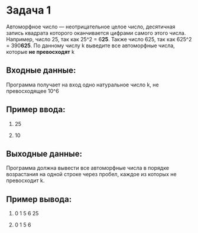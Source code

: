 # Задача 1
Автоморфное число — неотрицательное целое число, десятичная запись квадрата 
которого оканчивается цифрами самого этого числа.
Например, число 25, так как 25^2 = 6**25**. Также число 625, так как 625^2 = 390**625**.
По данному числу k выведите все автоморфные числа, которые **не превосходят** k
## Входные данные:
Программа получает на вход одно натуральное число k, не превосходящее 10^6
## Пример ввода:
1) 25

2) 10
## Выходные данные:
Программа должна вывести все автоморфные числа в порядке возрастания на одной 
строке через пробел, каждое из которых не превосходит k.
## Пример вывода:
1) 0 1 5 6 25

2) 0 1 5 6